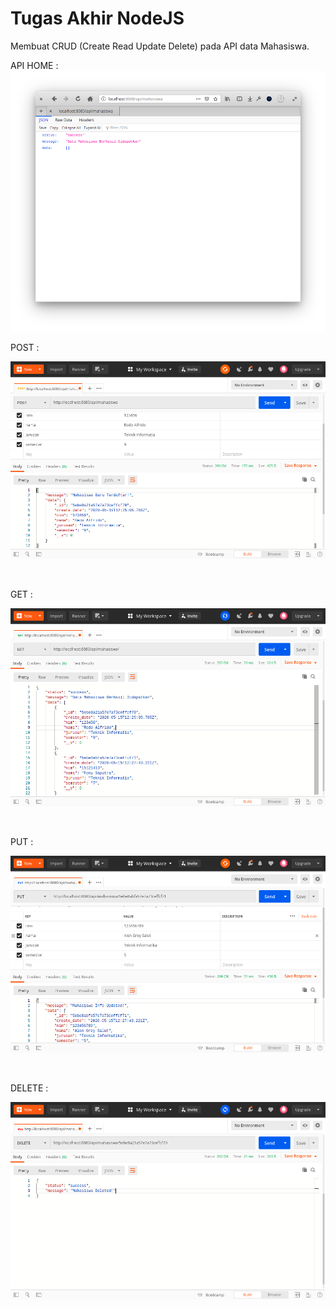 # Tugas Akhir NodeJS

Membuat CRUD (Create Read Update Delete) pada API data Mahasiswa.

API HOME :
![api-home](screen/api-home.png)

POST :
<br>
<p align="center"><img src="screen/post.png" alt="" width="700"/></div></p>
<br>

GET :
<br>
<p align="center"><img src="screen/get.png" alt="" width="700"/></div></p>
<br>

PUT :
<br>
<p align="center"><img src="screen/put.png" alt="" width="700"/></div></p>
<br>

DELETE :
<br>
<p align="center"><img src="screen/delete.png" alt="" width="700"/></div></p>
<br>